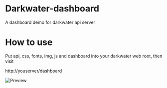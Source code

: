 # Darkwater-dashboard
A dashboard demo for darkwater api server
# How to use
Put api, css, fonts, img, js and dashboard into your darkwater web root, then visit 

http://youserver/dashboard

![Preview](https://user-images.githubusercontent.com/38799701/167340007-ba82906e-7d3c-466b-b3d2-204dff565372.png)
